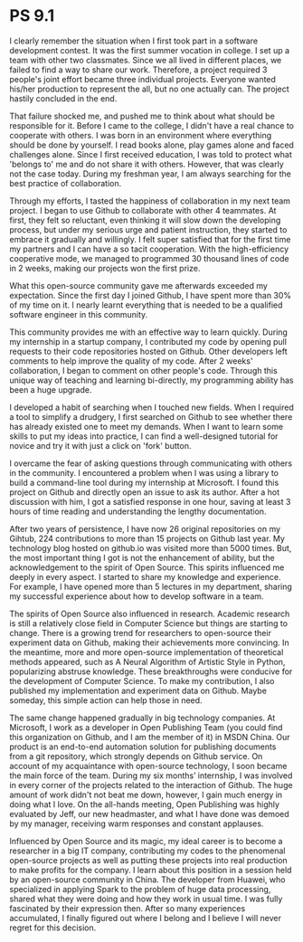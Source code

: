 # PS 9.1

I clearly remember the situation when I first took part in a software development contest. It was the first summer vocation in college. I set up a team with other two classmates. Since we all lived in different places, we failed to find a way to share our work. Therefore, a project required 3 people's joint effort became three individual projects. Everyone wanted his/her production to represent the all, but no one actually can. The project hastily concluded in the end.

That failure shocked me, and pushed me to think about what should be responsible for it. Before I came to the college, I didn't have a real chance to cooperate with others. I was born in an environment where everything should be done by yourself. I read books alone, play games alone and faced challenges alone. Since I first received education, I was told to protect what 'belongs to' me and do not share it with others. However, that was clearly not the case today. During my freshman year, I am always searching for the best practice of collaboration.

Through my efforts, I tasted the happiness of collaboration in my next team project. I began to use Github to collaborate with other 4 teammates. At first, they felt so reluctant, even thinking it will slow down the developing process, but under my serious urge and patient instruction, they started to embrace it gradually and willingly. I felt super satisfied that for the first time my partners and I can have a so tacit cooperation. With the high-efficiency cooperative mode, we managed to programmed 30 thousand lines of code in 2 weeks, making our projects won the first prize.

What this open-source community gave me afterwards exceeded my expectation. Since the first day I joined Github, I have spent more than 30% of my time on it. I nearly learnt everything that is needed to be a qualified software engineer in this community.

This community provides me with an effective way to learn quickly. During my internship in a startup company, I contributed my code by opening pull requests to their code repositories hosted on Github. Other developers left comments to help improve the quality of my code. After 2 weeks' collaboration, I began to comment on other people's code. Through this unique way of teaching and learning bi-directly, my programming ability has been a huge upgrade.

I developed a habit of searching when I touched new fields. When I required a tool to simplify a drudgery, I first searched on Github to see whether there has already existed one to meet my demands. When I want to learn some skills to put my ideas into practice, I can find a well-designed tutorial for novice and try it with just a click on 'fork' button.

I overcame the fear of asking questions through communicating with others in the community. I encountered a problem when I was using a library to build a command-line tool during my internship at Microsoft. I found this project on Github and directly open an issue to ask its author. After a hot discussion with him, I got a satisfied response in one hour, saving at least 3 hours of time reading and understanding the lengthy documentation.

After two years of persistence, I have now 26 original repositories on my Gihtub, 224 contributions to more than 15 projects on Github last year. My technology blog hosted on github.io was visited more than 5000 times. But, the most important thing I got is not the enhancement of ability, but the acknowledgement to the spirit of Open Source. This spirits influenced me deeply in every aspect. I started to share my knowledge and experience. For example, I have opened more than 5 lectures in my department, sharing my successful experience about how to develop software in a team.

The spirits of Open Source also influenced in research. Academic research is still a relatively close field in Computer Science but things are starting to change. There is a growing trend for researchers to open-source their experiment data on Github, making their achievements more convincing. In the meantime, more and more open-source implementation of theoretical methods appeared, such as A Neural Algorithm of Artistic Style in Python, popularizing abstruse knowledge. These breakthroughs were conducive for the development of Computer Science. To make my contribution, I also published my implementation and experiment data on Github. Maybe someday, this simple action can help those in need.

The same change happened gradually in big technology companies. At Microsoft, I work as a developer in Open Publishing Team (you could find this organization on Github, and I am the member of it) in MSDN China. Our product is an end-to-end automation solution for publishing documents from a git repository, which strongly depends on Github service. On account of my acquaintance with open-source technology, I soon became the main force of the team. During my six months’ internship, I was involved in every corner of the projects related to the interaction of Github. The huge amount of work didn't not beat me down, however, I gain much energy in doing what I love. On the all-hands meeting, Open Publishing was highly evaluated by Jeff, our new headmaster, and what I have done was demoed by my manager, receiving warm responses and constant applauses.

Influenced by Open Source and its magic, my ideal career is to become a researcher in a big IT company, contributing my codes to the phenomenal open-source projects as well as putting these projects into real production to make profits for the company. I learn about this position in a session held by an open-source community in China. The developer from Huawei, who specialized in applying Spark to the problem of huge data processing, shared what they were doing and how they work in usual time. I was fully fascinated by their expression then. After so many experiences accumulated, I finally figured out where I belong and I believe I will never regret for this decision.
